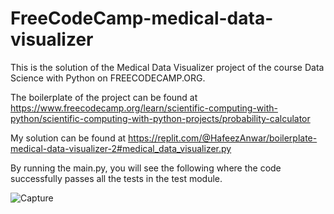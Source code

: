 # FreeCodeCamp-medical-data-visualizer

This is the solution of the Medical Data Visualizer project of the course Data Science with Python on FREECODECAMP.ORG.

The boilerplate of the project can be found at https://www.freecodecamp.org/learn/scientific-computing-with-python/scientific-computing-with-python-projects/probability-calculator

My solution can be found at https://replit.com/@HafeezAnwar/boilerplate-medical-data-visualizer-2#medical_data_visualizer.py

By running the main.py, you will see the following where the code successfully passes all the tests in the test module.

![Capture](https://user-images.githubusercontent.com/109077603/182038987-65112741-d5cc-4d32-af35-6585f4c22bd7.JPG)
